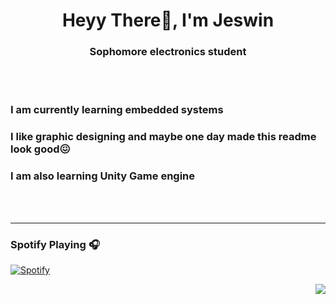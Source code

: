 <h1 align="center">Heyy There👋, I'm Jeswin</h1>
<h3 align="center">Sophomore electronics student</h3>

<br>
<br>

###  I am currently learning embedded systems
###  I like graphic designing and maybe one day made this readme look good😖
###  I am also learning Unity Game engine


<br>
<br>
<hr>

### Spotify Playing 🎧

[![Spotify](https://novatorem.bgstatic.vercel.app/api/spotify)](https://open.spotify.com/user/vjcxueznf15ynld5jycj9cylr)

<img align="right" src="http://estruyf-github.azurewebsites.net/api/VisitorHit?user=JezwinThomas&repo=Bgstatic&countColorcountColor&countColor=%237B1E7B"/>
